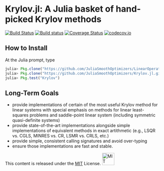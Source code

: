 # Krylov.jl: A Julia basket of hand-picked Krylov methods

[![Build Status](https://travis-ci.org/JuliaSmoothOptimizers/Krylov.jl.svg?branch=develop)](https://travis-ci.org/JuliaSmoothOptimizers/Krylov.jl)
[![Build status](https://ci.appveyor.com/api/projects/status/ygy8aqqjmqhfwrxc?svg=true)](https://ci.appveyor.com/project/JuliaSmoothOptimizers/krylov-jl)
[![Coverage Status](https://coveralls.io/repos/JuliaSmoothOptimizers/Krylov.jl/badge.svg?branch=develop&service=github)](https://coveralls.io/github/JuliaSmoothOptimizers/Krylov.jl?branch=develop)
[![codecov.io](https://codecov.io/github/JuliaSmoothOptimizers/Krylov.jl/coverage.svg?branch=develop)](https://codecov.io/github/JuliaSmoothOptimizers/Krylov.jl?branch=develop)

## How to Install

At the Julia prompt, type

````JULIA
julia> Pkg.clone("https://github.com/JuliaSmoothOptimizers/LinearOperators.jl.git")
julia> Pkg.clone("https://github.com/JuliaSmoothOptimizers/Krylov.jl.git")
julia> Pkg.test("Krylov")
````

## Long-Term Goals

* provide implementations of certain of the most useful Krylov method for
  linear systems with special emphasis on methods for linear least-squares
  problems and saddle-point linear system (including symmetric quasi-definite
  systems)
* provide state-of-the-art implementations alongside simple implementations of
  equivalent methods in exact artithmetic (e.g., LSQR vs. CGLS, MINRES vs. CR,
  LSMR vs. CRLS, etc.)
* provide simple, consistent calling signatures and avoid over-typing
* ensure those implementations are fast and stable.

This content is released under the [MIT](http://opensource.org/licenses/MIT) License.
<a rel="license" href="http://opensource.org/licenses/MIT">
<img alt="MIT license" height="40" src="http://upload.wikimedia.org/wikipedia/commons/c/c3/License_icon-mit.svg" /></a>
